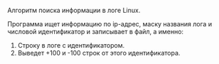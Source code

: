 Алгоритм поиска информации в логе Linux.

Программа ищет информацию по ip-адрес, маску названия лога и числовой идентификатор и записывает в файл, а именно:

1. Строку в логе с идентификатором.
2. Выведет +100 и -100 строк от этого идентификатора.
